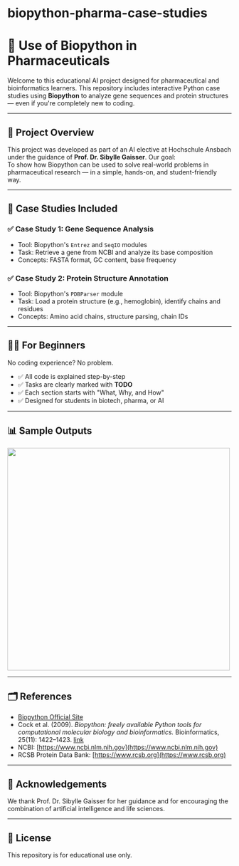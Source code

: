 # biopython-pharma-case-studies

# 🧬 Use of Biopython in Pharmaceuticals

Welcome to this educational AI project designed for pharmaceutical and bioinformatics learners. This repository includes interactive Python case studies using **Biopython** to analyze gene sequences and protein structures — even if you're completely new to coding.

---

## 📘 Project Overview

This project was developed as part of an AI elective at Hochschule Ansbach under the guidance of **Prof. Dr. Sibylle Gaisser**. Our goal:  
To show how Biopython can be used to solve real-world problems in pharmaceutical research — in a simple, hands-on, and student-friendly way.

---

## 🧪 Case Studies Included

### ✅ Case Study 1: Gene Sequence Analysis  
- Tool: Biopython's `Entrez` and `SeqIO` modules  
- Task: Retrieve a gene from NCBI and analyze its base composition  
- Concepts: FASTA format, GC content, base frequency

### ✅ Case Study 2: Protein Structure Annotation  
- Tool: Biopython's `PDBParser` module  
- Task: Load a protein structure (e.g., hemoglobin), identify chains and residues  
- Concepts: Amino acid chains, structure parsing, chain IDs

---

## 🧑‍🎓 For Beginners

No coding experience? No problem.

- ✅ All code is explained step-by-step  
- ✅ Tasks are clearly marked with **TODO**  
- ✅ Each section starts with "What, Why, and How"  
- ✅ Designed for students in biotech, pharma, or AI

---

## 📊 Sample Outputs

<img src="images/gc_content_plot.png" width="500">

---

## 🗂️ References

- [Biopython Official Site](https://biopython.org)
- Cock et al. (2009). *Biopython: freely available Python tools for computational molecular biology and bioinformatics.* Bioinformatics, 25(11): 1422–1423. [link](https://doi.org/10.1093/bioinformatics/btp163)
- NCBI: [https://www.ncbi.nlm.nih.gov](https://www.ncbi.nlm.nih.gov)
- RCSB Protein Data Bank: [https://www.rcsb.org](https://www.rcsb.org)

---

## 🤝 Acknowledgements

We thank Prof. Dr. Sibylle Gaisser for her guidance and for encouraging the combination of artificial intelligence and life sciences.

---

## 📜 License

This repository is for educational use only.
